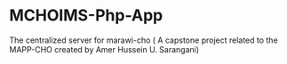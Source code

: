 # MCHOIMS-Php-App

The centralized server for marawi-cho ( A capstone project related to the MAPP-CHO created by Amer Hussein U. Sarangani)
